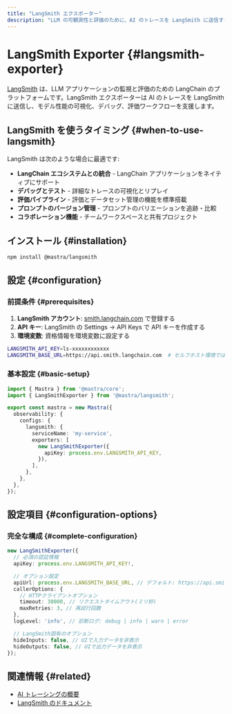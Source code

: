 ```yaml
---
title: "LangSmith エクスポーター"
description: "LLM の可観測性と評価のために、AI のトレースを LangSmith に送信する"
---
```


# LangSmith Exporter \{#langsmith-exporter\}

[LangSmith](https://smith.langchain.com/) は、LLM アプリケーションの監視と評価のための LangChain のプラットフォームです。LangSmith エクスポーターは AI のトレースを LangSmith に送信し、モデル性能の可視化、デバッグ、評価ワークフローを支援します。

## LangSmith を使うタイミング \{#when-to-use-langsmith\}

LangSmith は次のような場合に最適です:

* **LangChain エコシステムとの統合** - LangChain アプリケーションをネイティブにサポート
* **デバッグとテスト** - 詳細なトレースの可視化とリプレイ
* **評価パイプライン** - 評価とデータセット管理の機能を標準搭載
* **プロンプトのバージョン管理** - プロンプトのバリエーションを追跡・比較
* **コラボレーション機能** - チームワークスペースと共有プロジェクト

## インストール \{#installation\}

```bash npm2yarn
npm install @mastra/langsmith
```

## 設定 \{#configuration\}

### 前提条件 \{#prerequisites\}

1. **LangSmith アカウント**: [smith.langchain.com](https://smith.langchain.com) で登録する
2. **API キー**: LangSmith の Settings → API Keys で API キーを作成する
3. **環境変数**: 資格情報を環境変数に設定する

```bash filename=".env"
LANGSMITH_API_KEY=ls-xxxxxxxxxxxx
LANGSMITH_BASE_URL=https://api.smith.langchain.com  # セルフホスト環境では省略可能
```

### 基本設定 \{#basic-setup\}

```typescript filename="src/mastra/index.ts"
import { Mastra } from '@mastra/core';
import { LangSmithExporter } from '@mastra/langsmith';

export const mastra = new Mastra({
  observability: {
    configs: {
      langsmith: {
        serviceName: 'my-service',
        exporters: [
          new LangSmithExporter({
            apiKey: process.env.LANGSMITH_API_KEY,
          }),
        ],
      },
    },
  },
});
```

## 設定項目 \{#configuration-options\}

### 完全な構成 \{#complete-configuration\}

```typescript
new LangSmithExporter({
  // 必須の認証情報
  apiKey: process.env.LANGSMITH_API_KEY!,

  // オプション設定
  apiUrl: process.env.LANGSMITH_BASE_URL, // デフォルト: https://api.smith.langchain.com
  callerOptions: {
    // HTTPクライアントオプション
    timeout: 30000, // リクエストタイムアウト(ミリ秒)
    maxRetries: 3, // 再試行回数
  },
  logLevel: 'info', // 診断ログ: debug | info | warn | error

  // LangSmith固有のオプション
  hideInputs: false, // UIで入力データを非表示
  hideOutputs: false, // UIで出力データを非表示
});
```

## 関連情報 \{#related\}

* [AI トレーシングの概要](/docs/observability/ai-tracing/overview)
* [LangSmith のドキュメント](https://docs.smith.langchain.com/)